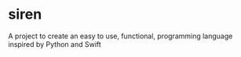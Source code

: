 # siren
A project to create an easy to use, functional, programming language inspired by Python and Swift
